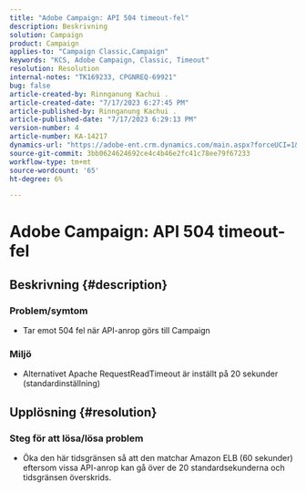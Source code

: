 ```yaml
---
title: "Adobe Campaign: API 504 timeout-fel"
description: Beskrivning
solution: Campaign
product: Campaign
applies-to: "Campaign Classic,Campaign"
keywords: "KCS, Adobe Campaign, Classic, Timeout"
resolution: Resolution
internal-notes: "TK169233, CPGNREQ-69921"
bug: false
article-created-by: Rinnganung Kachui .
article-created-date: "7/17/2023 6:27:45 PM"
article-published-by: Rinnganung Kachui .
article-published-date: "7/17/2023 6:29:13 PM"
version-number: 4
article-number: KA-14217
dynamics-url: "https://adobe-ent.crm.dynamics.com/main.aspx?forceUCI=1&pagetype=entityrecord&etn=knowledgearticle&id=efdf219e-cf24-ee11-9cbd-6045bd0065f9"
source-git-commit: 3bb0624624692ce4c4b46e2fc41c78ee79f67233
workflow-type: tm+mt
source-wordcount: '65'
ht-degree: 6%

---
```


# Adobe Campaign: API 504 timeout-fel

## Beskrivning {#description}




### Problem/symtom



- Tar emot 504 fel när API-anrop görs till Campaign






### Miljö



- Alternativet Apache RequestReadTimeout är inställt på 20 sekunder (standardinställning)



## Upplösning {#resolution}




### Steg för att lösa/lösa problem



- Öka den här tidsgränsen så att den matchar Amazon ELB (60 sekunder) eftersom vissa API-anrop kan gå över de 20 standardsekunderna och tidsgränsen överskrids.

